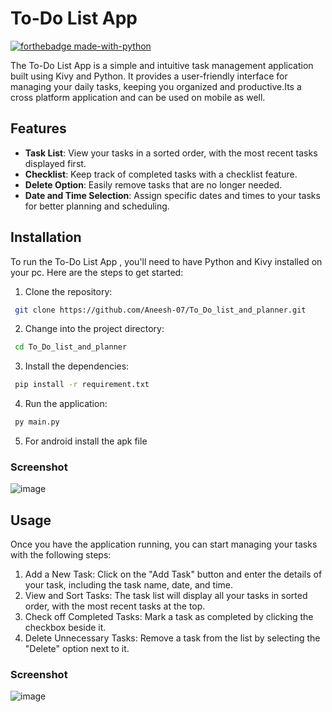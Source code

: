 # To-Do List App
[![forthebadge made-with-python](http://ForTheBadge.com/images/badges/made-with-python.svg)](https://www.python.org/)<br>

The To-Do List App is a simple and intuitive task management application built using Kivy and Python. It provides a user-friendly interface for managing your daily tasks, keeping you organized and productive.Its a cross platform application and can be used on mobile as well.

## Features

- **Task List**: View your tasks in a sorted order, with the most recent tasks displayed first.
- **Checklist**: Keep track of completed tasks with a checklist feature.
- **Delete Option**: Easily remove tasks that are no longer needed.
- **Date and Time Selection**: Assign specific dates and times to your tasks for better planning and scheduling.

## Installation

To run the To-Do List App , you'll need to have Python and Kivy installed on your pc. Here are the steps to get started:

1. Clone the repository:

```bash
 git clone https://github.com/Aneesh-07/To_Do_list_and_planner.git
```


2. Change into the project directory:

```bash
 cd To_Do_list_and_planner
```

 
3. Install the dependencies:

```bash 
 pip install -r requirement.txt
```


4. Run the application:

```bash
 py main.py
```
5. For android install the apk file

### Screenshot

![image](https://github.com/Aneesh-07/To_Do_list_and_planner/assets/85986613/38e9a80b-c0a9-4a30-870b-694d1fd44806)


## Usage

Once you have the application running, you can start managing your tasks with the following steps:

1. Add a New Task: Click on the "Add Task" button and enter the details of your task, including the task name, date, and time.
2. View and Sort Tasks: The task list will display all your tasks in sorted order, with the most recent tasks at the top.
3. Check off Completed Tasks: Mark a task as completed by clicking the checkbox beside it.
4. Delete Unnecessary Tasks: Remove a task from the list by selecting the "Delete" option next to it.

### Screenshot
![image](https://github.com/Aneesh-07/To_Do_list_and_planner/assets/85986613/1a185a5d-0937-453f-8a0d-78a7130700ea)
